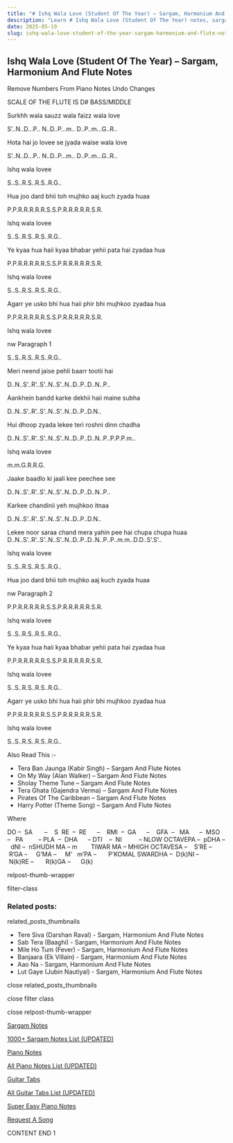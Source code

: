 ```yaml
---
title: "# Ishq Wala Love (Student Of The Year) – Sargam, Harmonium And Flute Notes"
description: "Learn # Ishq Wala Love (Student Of The Year) notes, sargam, harmonium notations and flute notes. Easy step-by-step tutorial for beginners."
date: 2025-05-19
slug: ishq-wala-love-student-of-the-year-sargam-harmonium-and-flute-notes
---
```


## Ishq Wala Love (Student Of The Year) – Sargam, Harmonium And Flute Notes

Remove Numbers From Piano Notes
Undo Changes

SCALE OF THE FLUTE IS D# BASS/MIDDLE

Surkhh wala sauzz wala faizz wala love

S’..N..D…P.. N..D..P…m.. D..P..m…G..R..

Hota hai jo lovee se jyada waise wala love

S’..N..D…P.. N..D..P…m.. D..P..m…G..R..

Ishq wala lovee

S..S..R.S..R.S..R.G..

Hua joo dard bhii toh mujhko aaj kuch zyada huaa

P.P.R.R.R.R.R.S.S.P.R.R.R.R.R.S.R.

Ishq wala lovee

S..S..R.S..R.S..R.G..

Ye kyaa hua haii kyaa bhabar yehii pata hai zyadaa hua

P.P.R.R.R.R.R.S.S.P.R.R.R.R.R.S.R.

Ishq wala lovee

S..S..R.S..R.S..R.G..

Agarr ye usko bhi hua haii phir bhi mujhkoo zyadaa hua

P.P.R.R.R.R.R.S.S.P.R.R.R.R.R.S.R.

Ishq wala lovee

nw Paragraph 1

S..S..R.S..R.S..R.G..

Meri neend jaise pehli baarr tootii hai

D..N..S’..R’..S’..N..S’..N..D..P..D..N..P..

Aankhein bandd karke dekhii haii maine subha

D..N..S’..R’..S’..N..S’..N..D..P..D.N..

Hui dhoop zyada lekee teri roshni dinn chadha

D..N..S’..R’..S’..N..S’..N..D..P..D..N..P..P.P.P.m..

Ishq wala lovee

m.m.G.R.R.G.

Jaake baadlo ki jaali kee peechee see

D..N..S’..R’..S’..N..S’..N..D..P..D..N..P..

Karkee chandinii yeh mujhkoo itnaa

D..N..S’..R’..S’..N..S’..N..D..P..D.N..

Lekee noor saraa chand mera yahin pee hai chupa chupa huaa D..N..S’..R’..S’..N..S’..N..D..P..D..N..P..P..m.m..D.D..S’.S’..

Ishq wala lovee

S..S..R.S..R.S..R.G..

Hua joo dard bhii toh mujhko aaj kuch zyada huaa

nw Paragraph 2

P.P.R.R.R.R.R.S.S.P.R.R.R.R.R.S.R.

Ishq wala lovee

S..S..R.S..R.S..R.G..

Ye kyaa hua haii kyaa bhabar yehii pata hai zyadaa hua

P.P.R.R.R.R.R.S.S.P.R.R.R.R.R.S.R.

Ishq wala lovee

S..S..R.S..R.S..R.G..

Agarr ye usko bhi hua haii phir bhi mujhkoo zyadaa hua

P.P.R.R.R.R.R.S.S.P.R.R.R.R.R.S.R.

Ishq wala lovee

S..S..R.S..R.S..R.G..

Also Read This :-



* Tera Ban Jaunga (Kabir Singh) – Sargam And Flute Notes
* On My Way (Alan Walker) – Sargam And Flute Notes
* Sholay Theme Tune – Sargam And Flute Notes
* Tera Ghata (Gajendra Verma) – Sargam And Flute Notes
* Pirates Of The Caribbean – Sargam And Flute Notes
* Harry Potter (Theme Song) – Sargam And Flute Notes

Where



DO –  SA       –    S  RE  –  RE      –    RMI  –  GA      –    GFA  –   MA      –  MSO  –   PA         – PLA  –  DHA      – DTI    –  NI          – NLOW OCTAVEPA –  pDHA –  dNI –  nSHUDH MA – m        TIWAR MA – MHIGH OCTAVESA –    S’RE –     R’GA –     G’MA –     M’   m’PA –       P’KOMAL SWARDHA –  D(k)NI –       N(k)RE –       R(k)GA –      G(k)

relpost-thumb-wrapper

filter-class

### Related posts:

related_posts_thumbnails

* Tere Siva (Darshan Raval) - Sargam, Harmonium And Flute Notes
* Sab Tera (Baaghi) - Sargam, Harmonium And Flute Notes
* Mile Ho Tum (Fever) - Sargam, Harmonium And Flute Notes
* Banjaara (Ek Villain) - Sargam, Harmonium And Flute Notes
* Aao Na - Sargam, Harmonium And Flute Notes
* Lut Gaye (Jubin Nautiyal) - Sargam, Harmonium And Flute Notes

close related_posts_thumbnails

close filter class

close relpost-thumb-wrapper

[Sargam Notes](/sargam-notes.html)

[1000+ Sargam Notes List (UPDATED)](/all-songs-list-sargam-notes.html)

[Piano Notes](/piano-notes.html)

[All Piano Notes List (UPDATED)](/all-songs-list-piano-notes.html)

[Guitar Tabs](/guitar-tabs.html)

[All Guitar Tabs List (UPDATED)](/all-songs-list-guitar-tabs.html)

[Super Easy Piano Notes](https://studywall.in/)

[Request A Song](/request-a-song.html)

CONTENT END 1

